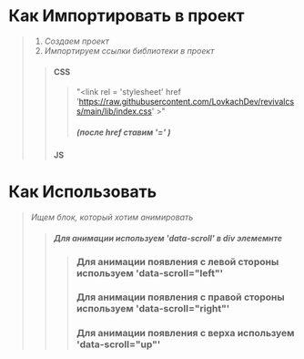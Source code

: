 # Как Импортировать в проект

> 1.  *Создаем проект*
> 2.  *Импортируем ссылки библиотеки в проект*
> >  #### CSS 
> > >  "<link rel = 'stylesheet' href  'https://raw.githubusercontent.com/LovkachDev/revivalcss/main/lib/index.css' >"
> > >  ##### (после href ставим '=' )
> > #### JS 
> > ><script src = "https://raw.githubusercontent.com/LovkachDev/revivalcss/main/lib/script.js"></script>

# Как Использовать

>   *Ищем блок, который хотим анимировать*
> >   #### *Для анимации используем 'data-scroll' в div элемемнте*
> > > ### Для анимации появления с левой стороны используем 'data-scroll="left"'
> > > ### Для анимации появления с правой стороны используем 'data-scroll="right"'
> > > ### Для анимации появления с верха используем 'data-scroll="up"'

